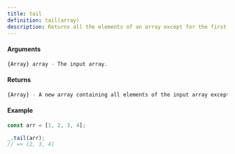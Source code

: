 ```yaml
---
title: tail
definition: tail(array)
description: Returns all the elements of an array except for the first one.
---
```



#### Arguments


```bash
{Array} array - The input array.
```


#### Returns


```bash
{Array} - A new array containing all elements of the input array except the first one.
```


#### Example


```ts
const arr = [1, 2, 3, 4];

_.tail(arr);
// => [2, 3, 4]
```